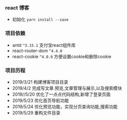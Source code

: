 ### react 博客 
- 初始化 `yarn install --save`
### 项目依赖
- antd `^3.15.1`
 支付宝react组件库
- react-router-dom `^4.4.0`
- react-cookie `^4.0.0`
  方便设置cookie和删除cookie
### 项目历程
- 2019/3/21 构建博客项目目录
- 2019/4/2 完成写文章.预览,文章管理与展示,以及搜索模块
- 2019//5/20  优化了一点点代码结构,新增了登录页面
- 2019/5/23 优化首页导航功能
- 2019/5/24 优化预览功能，实现分页查询功能,搜索功能
- 2019/5/29 重构文件目录
